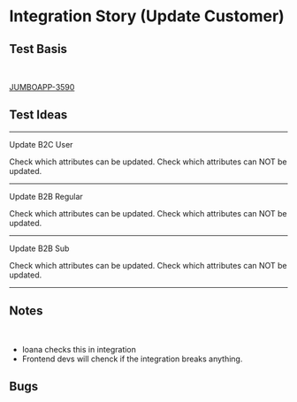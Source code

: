 # Integration Story (Update Customer) 


## Test Basis

<br>

[JUMBOAPP-3590](https://icemobile.atlassian.net/browse/JUMBOAPP-3590)






## Test Ideas

***

Update B2C User 

Check which attributes can be updated.
Check which attributes can NOT be updated. 

*** 
Update B2B Regular

Check which attributes can be updated.
Check which attributes can NOT be updated. 
*** 

Update B2B Sub

Check which attributes can be updated.
Check which attributes can NOT be updated. 
*** 

## Notes
<br>

- Ioana checks this in integration
- Frontend devs will chenck if the integration breaks anything.


## Bugs